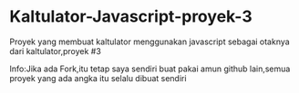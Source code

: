 # Kaltulator-Javascript-proyek-3
Proyek yang membuat kaltulator menggunakan javascript sebagai otaknya dari kaltulator,proyek #3

Info:Jika ada Fork,itu tetap saya sendiri buat pakai amun github lain,semua proyek yang ada angka itu selalu dibuat sendiri

